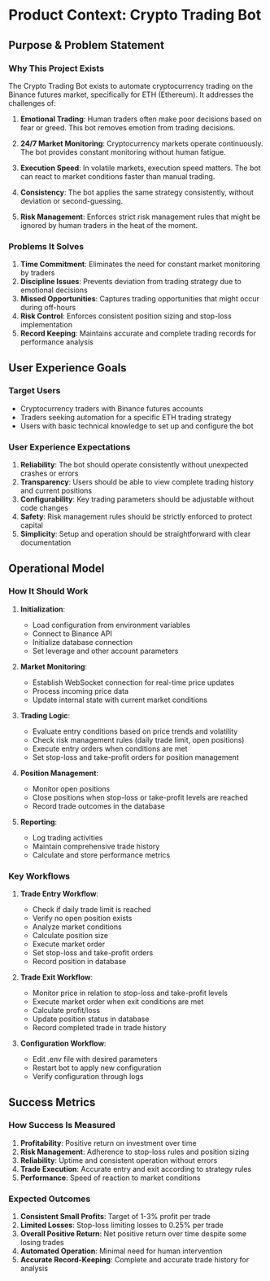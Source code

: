 # Product Context: Crypto Trading Bot

## Purpose & Problem Statement

### Why This Project Exists
The Crypto Trading Bot exists to automate cryptocurrency trading on the Binance futures market, specifically for ETH (Ethereum). It addresses the challenges of:

1. **Emotional Trading**: Human traders often make poor decisions based on fear or greed. This bot removes emotion from trading decisions.

2. **24/7 Market Monitoring**: Cryptocurrency markets operate continuously. The bot provides constant monitoring without human fatigue.

3. **Execution Speed**: In volatile markets, execution speed matters. The bot can react to market conditions faster than manual trading.

4. **Consistency**: The bot applies the same strategy consistently, without deviation or second-guessing.

5. **Risk Management**: Enforces strict risk management rules that might be ignored by human traders in the heat of the moment.

### Problems It Solves

1. **Time Commitment**: Eliminates the need for constant market monitoring by traders
2. **Discipline Issues**: Prevents deviation from trading strategy due to emotional decisions
3. **Missed Opportunities**: Captures trading opportunities that might occur during off-hours
4. **Risk Control**: Enforces consistent position sizing and stop-loss implementation
5. **Record Keeping**: Maintains accurate and complete trading records for performance analysis

## User Experience Goals

### Target Users
- Cryptocurrency traders with Binance futures accounts
- Traders seeking automation for a specific ETH trading strategy
- Users with basic technical knowledge to set up and configure the bot

### User Experience Expectations
1. **Reliability**: The bot should operate consistently without unexpected crashes or errors
2. **Transparency**: Users should be able to view complete trading history and current positions
3. **Configurability**: Key trading parameters should be adjustable without code changes
4. **Safety**: Risk management rules should be strictly enforced to protect capital
5. **Simplicity**: Setup and operation should be straightforward with clear documentation

## Operational Model

### How It Should Work

1. **Initialization**:
   - Load configuration from environment variables
   - Connect to Binance API
   - Initialize database connection
   - Set leverage and other account parameters

2. **Market Monitoring**:
   - Establish WebSocket connection for real-time price updates
   - Process incoming price data
   - Update internal state with current market conditions

3. **Trading Logic**:
   - Evaluate entry conditions based on price trends and volatility
   - Check risk management rules (daily trade limit, open positions)
   - Execute entry orders when conditions are met
   - Set stop-loss and take-profit orders for position management

4. **Position Management**:
   - Monitor open positions
   - Close positions when stop-loss or take-profit levels are reached
   - Record trade outcomes in the database

5. **Reporting**:
   - Log trading activities
   - Maintain comprehensive trade history
   - Calculate and store performance metrics

### Key Workflows

1. **Trade Entry Workflow**:
   - Check if daily trade limit is reached
   - Verify no open position exists
   - Analyze market conditions
   - Calculate position size
   - Execute market order
   - Set stop-loss and take-profit orders
   - Record position in database

2. **Trade Exit Workflow**:
   - Monitor price in relation to stop-loss and take-profit levels
   - Execute market order when exit conditions are met
   - Calculate profit/loss
   - Update position status in database
   - Record completed trade in trade history

3. **Configuration Workflow**:
   - Edit .env file with desired parameters
   - Restart bot to apply new configuration
   - Verify configuration through logs

## Success Metrics

### How Success Is Measured

1. **Profitability**: Positive return on investment over time
2. **Risk Management**: Adherence to stop-loss rules and position sizing
3. **Reliability**: Uptime and consistent operation without errors
4. **Trade Execution**: Accurate entry and exit according to strategy rules
5. **Performance**: Speed of reaction to market conditions

### Expected Outcomes

1. **Consistent Small Profits**: Target of 1-3% profit per trade
2. **Limited Losses**: Stop-loss limiting losses to 0.25% per trade
3. **Overall Positive Return**: Net positive return over time despite some losing trades
4. **Automated Operation**: Minimal need for human intervention
5. **Accurate Record-Keeping**: Complete and accurate trade history for analysis
